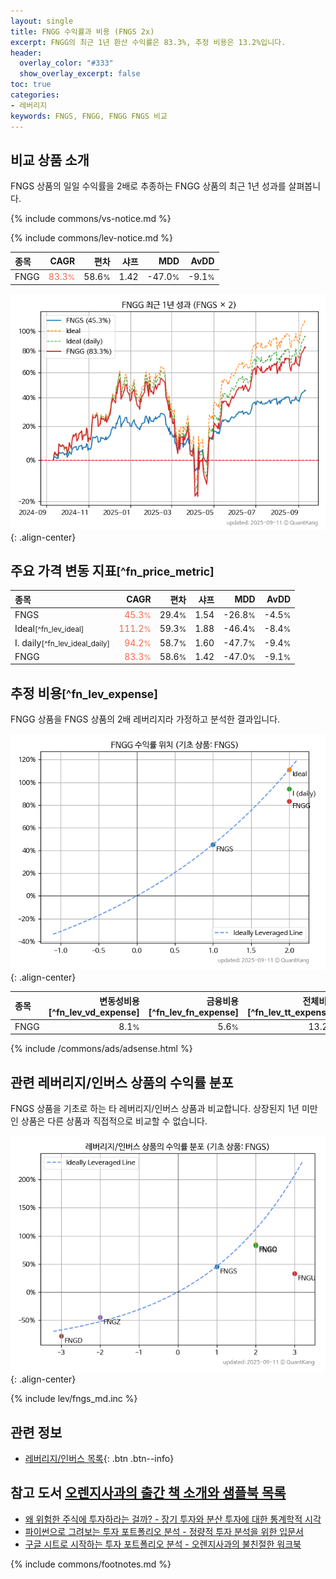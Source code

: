 ```yaml
---
layout: single
title: FNGG 수익률과 비용 (FNGS 2x)
excerpt: FNGG의 최근 1년 환산 수익률은 83.3%, 추정 비용은 13.2%입니다.
header:
  overlay_color: "#333"
  show_overlay_excerpt: false
toc: true
categories:
- 레버리지
keywords: FNGS, FNGG, FNGG FNGS 비교
---
```


## 비교 상품 소개


FNGS 상품의 일일 수익률을 2배로 추종하는 FNGG 상품의 최근 1년 성과를 살펴봅니다.





{% include commons/vs-notice.md %}

{% include commons/lev-notice.md %}

| **종목** | **CAGR** | **편차** | **샤프** | **MDD** | **AvDD** |
| :------------ | ------: | -----------: | -------: | ------: | -------: |
| FNGG | <span style="color: tomato">83.3<small>%</small></span> | 58.6<small>%</small> | 1.42 | -47.0<small>%</small> | -9.1<small>%</small> |

<!-- more -->


![FNGG](/lev/images/fngg.png){: .align-center}


## 주요 가격 변동 지표<small>[^fn_price_metric]</small>


| **종목** | **CAGR** | **편차** | **샤프** | **MDD** | **AvDD** |
| :------------ | ------: | -----------: | -------: | ------: | -------: |
| FNGS | <span style="color: tomato">45.3<small>%</small></span> | 29.4<small>%</small> | 1.54 | -26.8<small>%</small> | -4.5<small>%</small> |
| Ideal<small>[^fn_lev_ideal]</small> | <span style="color: tomato">111.2<small>%</small></span> | 59.3<small>%</small> | 1.88 | -46.4<small>%</small> | -8.4<small>%</small> |
| I. daily<small>[^fn_lev_ideal_daily]</small> | <span style="color: tomato">94.2<small>%</small></span> | 58.7<small>%</small> | 1.60 | -47.7<small>%</small> | -9.4<small>%</small> |
| FNGG | <span style="color: tomato">83.3<small>%</small></span> | 58.6<small>%</small> | 1.42 | -47.0<small>%</small> | -9.1<small>%</small> |


## 추정 비용<small>[^fn_lev_expense]</small><a id="expense"></a>

FNGG 상품을 FNGS 상품의 2배 레버리지라 가정하고 분석한 결과입니다.

![FNGG](/lev/images/fngg_ideal.png){: .align-center}

| **종목** | **변동성비용**[^fn_lev_vd_expense] | **금융비용**[^fn_lev_fn_expense] | **전체비용**[^fn_lev_tt_expense] |
| :------------ | ------: | -----------: | -------: |
| FNGG | 8.1<small>%</small> | 5.6<small>%</small> | 13.2<small>%</small> |

{% include /commons/ads/adsense.html %}



## 관련 레버리지/인버스 상품의 수익률 분포

FNGS 상품을 기초로 하는 타 레버리지/인버스 상품과 비교합니다. 상장된지 1년 미만인 상품은 다른 상품과 직접적으로 비교할 수 없습니다.

![FNGS](/lev/images/fngs_ideal.png){: .align-center}

{% include lev/fngs_md.inc %}


## 관련 정보

- [레버리지/인버스 목록](/lev/){: .btn .btn--info}


## 참고 도서 [오렌지사과의 출간 책 소개와 샘플북 목록](https://kongdori.tistory.com/691)

- [왜 위험한 주식에 투자하라는 걸까? - 장기 투자와 분산 투자에 대한 통계학적 시각](https://kongdori.tistory.com/421)
- [파이썬으로 그려보는 투자 포트폴리오 분석  - 정량적 투자 분석을 위한 입문서](https://kongdori.tistory.com/643)
- [구글 시트로 시작하는 투자 포트폴리오 분석 - 오렌지사과의 불친절한 워크북](https://kongdori.tistory.com/449)

{% include commons/footnotes.md %}